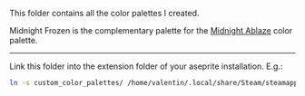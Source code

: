 This folder contains all the color palettes I created.

Midnight Frozen is the complementary palette for the [Midnight Ablaze](https://lospec.com/palette-list/midnight-ablaze) color palette.

---

Link this folder into the extension folder of your aseprite installation. E.g.:
```bash
ln -s custom_color_palettes/ /home/valentin/.local/share/Steam/steamapps/common/Aseprite/data/extensions/custom_color_palettes
```
